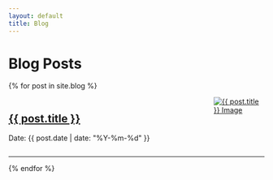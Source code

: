 ```yaml
---
layout: default
title: Blog
---
```


# Blog Posts

{% for post in site.blog %}
<div style="display: flex; align-items: start;">
    <div style="flex-grow: 1;">
        <h2><a href="{{ post.url }}">{{ post.title }}</a></h2>
        <p>Date: {{ post.date | date: "%Y-%m-%d" }}</p>
    </div>
    <div>
        <a href="{{ post.url }}">
            <img src="{{ post.image }}" alt="{{ post.title }} Image" style="max-width:100px; max-height:100px;" />
        </a>
    </div>
</div>
<hr>
{% endfor %}
